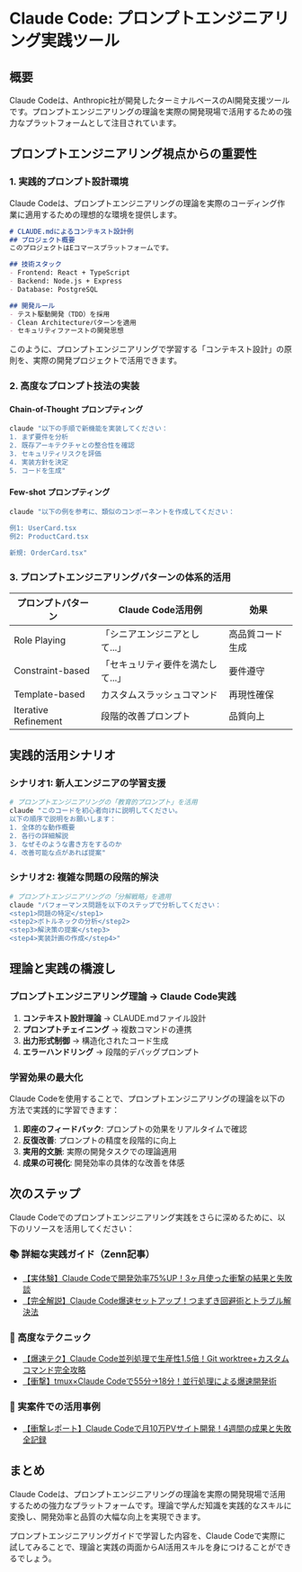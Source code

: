 # Claude Code: プロンプトエンジニアリング実践ツール

## 概要

Claude Codeは、Anthropic社が開発したターミナルベースのAI開発支援ツールです。プロンプトエンジニアリングの理論を実際の開発現場で活用するための強力なプラットフォームとして注目されています。

## プロンプトエンジニアリング視点からの重要性

### 1. 実践的プロンプト設計環境

Claude Codeは、プロンプトエンジニアリングの理論を実際のコーディング作業に適用するための理想的な環境を提供します。

```markdown
# CLAUDE.mdによるコンテキスト設計例
## プロジェクト概要
このプロジェクトはEコマースプラットフォームです。

## 技術スタック
- Frontend: React + TypeScript
- Backend: Node.js + Express
- Database: PostgreSQL

## 開発ルール
- テスト駆動開発（TDD）を採用
- Clean Architectureパターンを適用
- セキュリティファーストの開発思想
```

このように、プロンプトエンジニアリングで学習する「コンテキスト設計」の原則を、実際の開発プロジェクトで活用できます。

### 2. 高度なプロンプト技法の実装

#### Chain-of-Thought プロンプティング
```bash
claude "以下の手順で新機能を実装してください：
1. まず要件を分析
2. 既存アーキテクチャとの整合性を確認
3. セキュリティリスクを評価
4. 実装方針を決定
5. コードを生成"
```

#### Few-shot プロンプティング
```bash
claude "以下の例を参考に、類似のコンポーネントを作成してください：

例1: UserCard.tsx
例2: ProductCard.tsx

新規: OrderCard.tsx"
```

### 3. プロンプトエンジニアリングパターンの体系的活用

| プロンプトパターン | Claude Code活用例 | 効果 |
|------------------|------------------|------|
| Role Playing | 「シニアエンジニアとして...」 | 高品質コード生成 |
| Constraint-based | 「セキュリティ要件を満たして...」 | 要件遵守 |
| Template-based | カスタムスラッシュコマンド | 再現性確保 |
| Iterative Refinement | 段階的改善プロンプト | 品質向上 |

## 実践的活用シナリオ

### シナリオ1: 新人エンジニアの学習支援

```bash
# プロンプトエンジニアリングの「教育的プロンプト」を活用
claude "このコードを初心者向けに説明してください。
以下の順序で説明をお願いします：
1. 全体的な動作概要
2. 各行の詳細解説
3. なぜそのような書き方をするのか
4. 改善可能な点があれば提案"
```

### シナリオ2: 複雑な問題の段階的解決

```bash
# プロンプトエンジニアリングの「分解戦略」を適用
claude "パフォーマンス問題を以下のステップで分析してください：
<step1>問題の特定</step1>
<step2>ボトルネックの分析</step2>
<step3>解決策の提案</step3>
<step4>実装計画の作成</step4>"
```

## 理論と実践の橋渡し

### プロンプトエンジニアリング理論 → Claude Code実践

1. **コンテキスト設計理論** → CLAUDE.mdファイル設計
2. **プロンプトチェイニング** → 複数コマンドの連携
3. **出力形式制御** → 構造化されたコード生成
4. **エラーハンドリング** → 段階的デバッグプロンプト

### 学習効果の最大化

Claude Codeを使用することで、プロンプトエンジニアリングの理論を以下の方法で実践的に学習できます：

1. **即座のフィードバック**: プロンプトの効果をリアルタイムで確認
2. **反復改善**: プロンプトの精度を段階的に向上
3. **実用的文脈**: 実際の開発タスクでの理論適用
4. **成果の可視化**: 開発効率の具体的な改善を体感

## 次のステップ

Claude Codeでのプロンプトエンジニアリング実践をさらに深めるために、以下のリソースを活用してください：

### 📚 詳細な実践ガイド（Zenn記事）
- [【実体験】Claude Codeで開発効率75%UP！3ヶ月使った衝撃の結果と失敗談](https://zenn.dev/shunsuke_hayashi/articles/claude-code-introduction)
- [【完全解説】Claude Code爆速セットアップ！つまずき回避術とトラブル解決法](https://zenn.dev/shunsuke_hayashi/articles/claude-code-setup-guide)

### 🔬 高度なテクニック
- [【爆速テク】Claude Code並列処理で生産性1.5倍！Git worktree+カスタムコマンド完全攻略](https://zenn.dev/shunsuke_hayashi/articles/claude-code-advanced-tips)
- [【衝撃】tmux×Claude Codeで55分→18分！並行処理による爆速開発術](https://zenn.dev/shunsuke_hayashi/articles/claude-code-tmux-parallel)

### 💼 実案件での活用事例
- [【衝撃レポート】Claude Codeで月10万PVサイト開発！4週間の成果と失敗全記録](https://zenn.dev/shunsuke_hayashi/articles/claude-code-real-project)

## まとめ

Claude Codeは、プロンプトエンジニアリングの理論を実際の開発現場で活用するための強力なプラットフォームです。理論で学んだ知識を実践的なスキルに変換し、開発効率と品質の大幅な向上を実現できます。

プロンプトエンジニアリングガイドで学習した内容を、Claude Codeで実際に試してみることで、理論と実践の両面からAI活用スキルを身につけることができるでしょう。